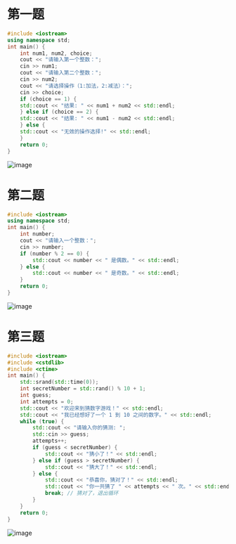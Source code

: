# 第一题
```cpp
#include <iostream>
using namespace std;
int main() {
    int num1, num2, choice;
    cout << "请输入第一个整数：";
    cin >> num1;
    cout << "请输入第二个整数：";
    cin >> num2;
    cout << "请选择操作（1:加法，2:减法）：";
    cin >> choice;
    if (choice == 1) {
    std::cout << "结果: " << num1 + num2 << std::endl;
    } else if (choice == 2) {
    std::cout << "结果: " << num1 - num2 << std::endl;
    } else {
    std::cout << "无效的操作选择!" << std::endl;
    }
    return 0;
}
```

![image](https://github.com/user-attachments/assets/0bb9e86e-c868-4af7-a821-cb42cec68251)


# 第二题
```cpp
#include <iostream>
using namespace std;
int main() {
    int number;
    cout << "请输入一个整数：";
    cin >> number;
    if (number % 2 == 0) {
        std::cout << number << " 是偶数。" << std::endl;
    } else {
        std::cout << number << " 是奇数。" << std::endl;
    }
    return 0;
}
```

![image](https://github.com/user-attachments/assets/4cc4b2a7-9dac-4185-a540-209d939db832)


# 第三题
```cpp
#include <iostream>
#include <cstdlib>
#include <ctime>
int main() {
    std::srand(std::time(0));
    int secretNumber = std::rand() % 10 + 1;
    int guess;
    int attempts = 0;
    std::cout << "欢迎来到猜数字游戏！" << std::endl;
    std::cout << "我已经想好了一个 1 到 10 之间的数字。" << std::endl;
    while (true) {
        std::cout << "请输入你的猜测: ";
        std::cin >> guess;
        attempts++;
        if (guess < secretNumber) {
            std::cout << "猜小了！" << std::endl;
        } else if (guess > secretNumber) {
            std::cout << "猜大了！" << std::endl;
        } else {
            std::cout << "恭喜你，猜对了！" << std::endl;
            std::cout << "你一共猜了 " << attempts << " 次。" << std::endl;
            break; // 猜对了，退出循环
        }
    }
    return 0;
}
```

![image](https://github.com/user-attachments/assets/e9e144f3-7ff2-4dc0-8c95-a781b016a071)
